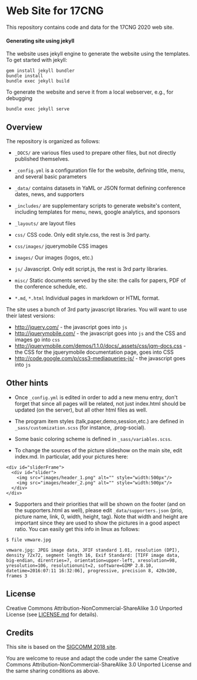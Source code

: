 #  Web Site for 17CNG

This repository contains code and data for the 17CNG 2020 web site.

#### Generating site using jekyll

The website uses jekyll engine to generate the website using the templates.  To get started with jekyll:

    gem install jekyll bundler
    bundle install
    bundle exec jekyll build

To generate the website and serve it from a local webserver, e.g., for debugging

    bundle exec jekyll serve

## Overview

The repository is organized as follows:

* `_DOCS/`      are various files used to prepare other files, but not directly published themselves.

* `_config.yml` is a configuration file for the website, defining title, menu, and several basic parameters
* `_data/`      contains datasets in YaML or JSON format defining conference dates, news, and supporters
* `_includes/`  are supplementary scripts to generate website's content, including templates for menu, news, google analytics, and sponsors
* `_layouts/`   are layout files

* `css/`        CSS code. Only edit style.css, the rest is 3rd party.
* `css/images/` jquerymobile CSS images
* `images/`     Our images (logos, etc.)
* `js/`         Javascript. Only edit script.js, the rest is 3rd party libraries.
* `misc/`       Static documents served by the site: the calls for papers, PDF of the conference schedule, etc.
* `*.md`, `*.html` Individual pages in markdown or HTML format.

The site uses a bunch of 3rd party javascript libraries. You will want to use their latest versions:

* http://jquery.com/ - the javascript goes into `js`
* http://jquerymobile.com/ - the javascript goes into `js` and the CSS and images go into `css`
* http://jquerymobile.com/demos/1.1.0/docs/_assets/css/jqm-docs.css - the CSS for the jquerymobile documentation page, goes into CSS
* http://code.google.com/p/css3-mediaqueries-js/ - the javascript goes into `js`


## Other hints
- Once `_config.yml` is edited in order to add a new menu entry, don't forget that since all pages will be related, not just index.html should be updated (on the server), but all other html files as well.

- The program item styles (talk,paper,demo,session,etc.) are defined in `_sass/customization.scss` (for instance, .prog-social).

- Some basic coloring scheme is defined in `_sass/variables.scss`.

- To change the sources of the picture slideshow on the main site, edit index.md. In particular, add your pictures here:
```
<div id="sliderFrame">
  <div id="slider">
    <img src="images/header_1.png" alt="" style="width:500px"/>
    <img src="images/header_2.png" alt="" style="width:500px"/>
  </div>
</div>
```

- Supporters and their priorities that will be shown on the footer (and on the supporters.html as well), please edit `_data/supporters.json` (prio, picture name, link, 0, width, height, tag). Note that width and height are important since they are used to show the pictures in a good aspect ratio. You can easily get this info in linux as follows:
```
$ file vmware.jpg

vmware.jpg: JPEG image data, JFIF standard 1.01, resolution (DPI), density 72x72, segment length 16, Exif Standard: [TIFF image data, big-endian, direntries=7, orientation=upper-left, xresolution=98, yresolution=106, resolutionunit=2, software=GIMP 2.8.10, datetime=2016:07:11 16:32:06], progressive, precision 8, 420x100, frames 3
```

## License

Creative Commons Attribution-NonCommercial-ShareAlike 3.0 Unported License (see [LICENSE.md](LICENSE.md) for details).

## Credits

This site is based on the [SIGCOMM 2018 site](https://github.com/cslev/sigcomm_2018).

You are welcome to reuse and adapt the code under the same Creative Commons Attribution-NonCommercial-ShareAlike 3.0 Unported License and the same sharing conditions as above.
